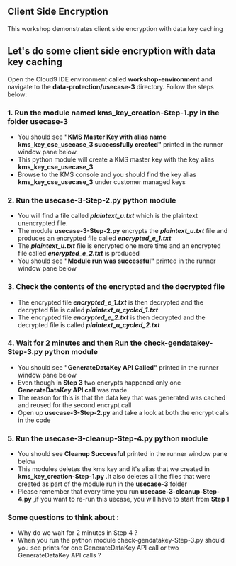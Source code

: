 ## Client Side Encryption

This workshop demonstrates client side encryption with data key caching 

## Let's do some client side encryption with data key caching 

Open the Cloud9 IDE environment called **workshop-environment** and navigate to the **data-protection/usecase-3** directory.
Follow the steps below:

### 1. Run the module named **kms_key_creation-Step-1.py** in the folder **usecase-3**

* You should see **"KMS Master Key with alias name kms_key_cse_usecase_3 successfully created"** printed
  in the runner window pane below.
* This python module will create a KMS master key with the key alias **kms_key_cse_usecase_3** 
* Browse to the KMS console and you should find the key alias **kms_key_cse_usecase_3** under 
  customer managed keys

### 2. Run the **usecase-3-Step-2.py** python module

* You will find a file called ***plaintext_u.txt*** which is the plaintext unencrypted file.
* The module **usecase-3-Step-2.py** encrypts the ***plaintext_u.txt*** file and produces an encrypted file
  called ***encrypted_e_1.txt***
* The ***plaintext_u.txt*** file is encrypted one more time and an encrypted file called 
  ***encrypted_e_2.txt*** is produced
* You should see **"Module run was successful"** printed in the runner window pane below

### 3. Check the contents of the encrypted and the decrypted file

* The encrypted file ***encrypted_e_1.txt*** is then decrypted and the decrypted file 
  is called ***plaintext_u_cycled_1.txt***
* The encrypted file ***encrypted_e_2.txt*** is then decrypted and the decrypted file 
  is called ***plaintext_u_cycled_2.txt***

### 4. Wait for 2 minutes and then Run the **check-gendatakey-Step-3.py** python module

* You should see **"GenerateDataKey API Called"** printed in the runner window pane below
* Even though in **Step 3** two encrypts happened only one **GenerateDataKey API call** was made.
* The reason for this is that the data key that was generated was cached and reused for the second encrypt call 
* Open up **usecase-3-Step-2.py** and take a look at both the encrypt calls in the code 

### 5. Run the **usecase-3-cleanup-Step-4.py** python module

* You should see **Cleanup Successful** printed in the runner window pane below
* This modules deletes the kms key and it's alias that we created in **kms_key_creation-Step-1.py**
  .It also deletes all the files that were created as part of the module run in the **usecase-3** folder
* Please remember that every time you run **usecase-3-cleanup-Step-4.py** ,if you want to re-run this uecase,
  you will have to start from **Step 1**

### Some questions to think about :

* Why do we wait for 2 minutes in Step 4 ?
* When you run the python module check-gendatakey-Step-3.py should you see prints for one 
  GenerateDataKey API call or two GenerateDataKey API calls ?